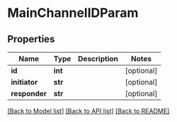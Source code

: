 # MainChannelIDParam

## Properties
Name | Type | Description | Notes
------------ | ------------- | ------------- | -------------
**id** | **int** |  | [optional] 
**initiator** | **str** |  | [optional] 
**responder** | **str** |  | [optional] 

[[Back to Model list]](../README.md#documentation-for-models) [[Back to API list]](../README.md#documentation-for-api-endpoints) [[Back to README]](../README.md)


